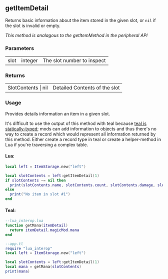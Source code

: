 ## getItemDetail

Returns basic information about the item stored in the given slot, or `nil` if the slot is invalid or empty.

_This method is analagous to the getItemMethod in the peripheral API_

### Parameters

||||
|-|-|-|
|slot|integer|The slot number to inspect|

### Returns

|||
|-|-|
| SlotContents &#124; nil | Detailed Contents of the slot |

### Usage

Provides details information an item in a given slot.

It's difficult to use the output of this method with teal because [teal is statically-typed](https://github.com/teal-language/tl/issues/743); mods can add information to objects and thus there's no way to create a record which would represent all information returned by this method. Either create a record type in teal or create a helper-method in Lua if you're traversing a complex table.

#### Lua:

```lua
local left = ItemStorage.new("left")

local slotContents = left:getItemDetail(1)
if slotContents ~= nil then
  print(slotContents.name, slotContents.count, slotContents.damage, slotContents.maxDamage)
else
  print("No item in slot #1")
end
```

#### Teal:

```lua
--lua_interop.lua
function getMana(itemDetail)
  return itemDetail.magicMod.mana
end

--app.tl
require "lua_interop"
local left = ItemStorage.new("left")

local slotContents = left:getItemDetail(1)
local mana = getMana(slotContents)
print(mana)
```
